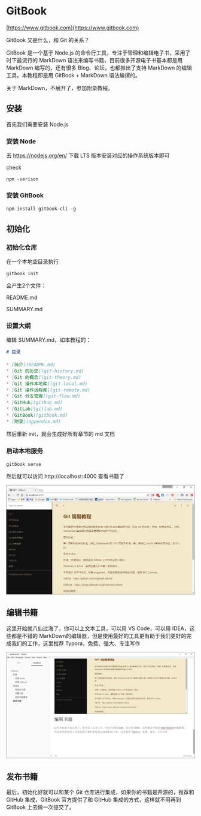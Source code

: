 # GitBook

[https://www.gitbook.com](https://www.gitbook.com)

GitBook 又是什么，和 Git 的关系？

GitBook 是一个基于 Node.js 的命令行工具，专注于管理和编辑电子书，采用了时下最流行的 MarkDown 语法来编写书籍，目前很多开源电子书基本都是用 MarkDown 编写的，还有很多 Blog、论坛，也都推出了支持 MarkDown 的编辑工具。本教程即是用 GitBook + MarkDown 语法编撰的。

关于 MarkDown，不展开了，参加附录教程。

## 安装

首先我们需要安装 Node.js

### 安装 Node

去 https://nodejs.org/en/ 下载 LTS 版本安装对应的操作系统版本即可

check

```
npm -verison
```

### 安装 GitBook

```
npm install gitbook-cli -g
```

## 初始化

### 初始化仓库

在一个本地空目录执行

```
gitbook init
```

会产生2个文件：

README.md

SUMMARY.md

### 设置大纲

编辑 SUMMARY.md，如本教程的：

```markdown
# 目录

* [简介](README.md)
* [Git 的历史](git-history.md)
* [Git 的概念](git-theory.md)
* [Git 操作本地库](git-local.md)
* [Git 操作远程库](git-remote.md)
* [Git 分支管理](git-flow.md)
* [GitHub](github.md)
* [GitLab](gitlab.md)
* [GitBook](gitbook.md)
* [附录](appendix.md)
```

然后重新 init，就会生成好所有章节的 md 文档

### 启动本地服务

```
gitbook serve
```

然后就可以访问 http://localhost:4000 查看书籍了

![2017-09-11_153530](images\2017-09-11_153530.png)

## 编辑书籍

这里开始就八仙过海了，你可以上文本工具，可以用 VS Code，可以用 IDEA，这些都是不错的 MarkDown的编辑器，但是使用最好的工具更有助于我们更好的完成我们的工作，这里推荐 Typora，免费、强大、专注写作

![](images\2017-09-11_154324.png)

## 发布书籍

最后，初始化好就可以和某个 Git 仓库进行集成，如果你的书籍是开源的，推荐和 GitHub 集成，GitBook 官方提供了和 GitHub 集成的方式，这样就不用再到 GitBook 上去做一次提交了。

